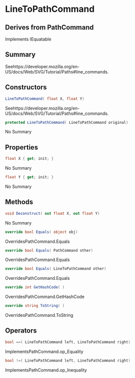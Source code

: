 # LineToPathCommand

## Derives from PathCommand
Implements IEquatable<LineToPathCommand>

## Summary

Seehttps://developer.mozilla.org/en-US/docs/Web/SVG/Tutorial/Paths#line_commands.
## Constructors

```c#
LineToPathCommand( float X, float Y) 
```
Seehttps://developer.mozilla.org/en-US/docs/Web/SVG/Tutorial/Paths#line_commands.
```c#
protected LineToPathCommand( LineToPathCommand original) 
```
No Summary
## Properties

```c#
float X { get; init; } 
```
No Summary
```c#
float Y { get; init; } 
```
No Summary
## Methods

```c#
void Deconstruct( out float X, out float Y) 
```
No Summary
```c#
override bool Equals( object obj) 
```
OverridesPathCommand.Equals
```c#
override bool Equals( PathCommand other) 
```
OverridesPathCommand.Equals
```c#
override bool Equals( LineToPathCommand other) 
```
OverridesPathCommand.Equals
```c#
override int GetHashCode( ) 
```
OverridesPathCommand.GetHashCode
```c#
override string ToString( ) 
```
OverridesPathCommand.ToString
## Operators

```c#
bool ==( LineToPathCommand left, LineToPathCommand right) 
```
ImplementsPathCommand.op_Equality
```c#
bool !=( LineToPathCommand left, LineToPathCommand right) 
```
ImplementsPathCommand.op_Inequality
